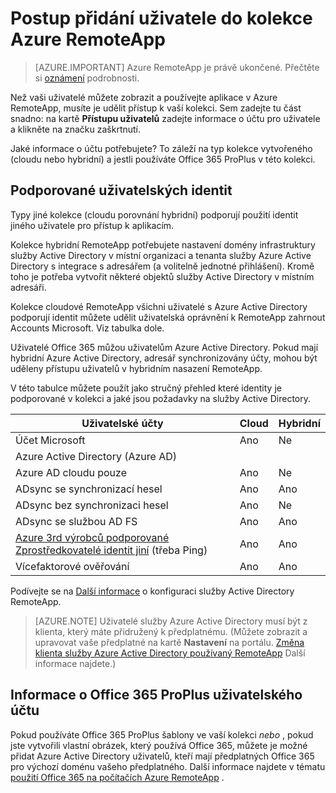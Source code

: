 <properties
    pageTitle="Přidání uživatele do kolekce Azure RemoteApp | Microsoft Azure"
    description="Zjistěte, jak přidávat uživatele ke kolekci Azure RemoteApp"
    services="remoteapp"
    documentationCenter=""
    authors="lizap"
    manager="mbaldwin" />

<tags
    ms.service="remoteapp"
    ms.workload="compute"
    ms.tgt_pltfrm="na"
    ms.devlang="na"
    ms.topic="article"
    ms.date="08/15/2016"
    ms.author="elizapo" />

# <a name="how-to-add-a-user-to-your-azure-remoteapp-collection"></a>Postup přidání uživatele do kolekce Azure RemoteApp

> [AZURE.IMPORTANT]
> Azure RemoteApp je právě ukončené. Přečtěte si [oznámení](https://go.microsoft.com/fwlink/?linkid=821148) podrobnosti.

Než vaši uživatelé můžete zobrazit a používejte aplikace v Azure RemoteApp, musíte je udělit přístup k vaší kolekci. Sem zadejte tu část snadno: na kartě **Přístupu uživatelů** zadejte informace o účtu pro uživatele a klikněte na značku zaškrtnutí.

Jaké informace o účtu potřebujete? To záleží na typ kolekce vytvořeného (cloudu nebo hybridní) a jestli používáte Office 365 ProPlus v této kolekci.

## <a name="supported-user-identities"></a>Podporované uživatelských identit

Typy jiné kolekce (cloudu porovnání hybridní) podporují použití identit jiného uživatele pro přístup k aplikacím.  

Kolekce hybridní RemoteApp potřebujete nastavení domény infrastruktury služby Active Directory v místní organizaci a tenanta služby Azure Active Directory s integrace s adresářem (a volitelně jednotné přihlášení). Kromě toho je potřeba vytvořit některé objektů služby Active Directory v místním adresáři.  

Kolekce cloudové RemoteApp všichni uživatelé s Azure Active Directory podporují identit můžete udělit uživatelská oprávnění k RemoteApp zahrnout Accounts Microsoft.  Viz tabulka dole.

Uživatelé Office 365 můžou uživatelům Azure Active Directory. Pokud mají hybridní Azure Active Directory, adresář synchronizovány účty, mohou být uděleny přístupu uživatelů v hybridním nasazení RemoteApp.   

V této tabulce můžete použít jako stručný přehled které identity je podporované v kolekci a jaké jsou požadavky na služby Active Directory.

|Uživatelské účty |Cloud   |Hybridní|
|--------------|--------|------|
|Účet Microsoft|     Ano|    Ne|
|Azure Active Directory (Azure AD)| | |
|Azure AD cloudu pouze    |Ano    |Ne |
|ADsync se synchronizací hesel  |Ano    |Ano    |
|ADsync bez synchronizaci hesel|  Ano |Ne |
|ADsync se službou AD FS  |Ano    |Ano    |
|[Azure 3rd výrobců podporované Zprostředkovatelé identit jiní](https://msdn.microsoft.com/library/azure/jj679342.aspx)  (třeba Ping) |Ano    |Ano|
|Vícefaktorové ověřování    |Ano    |Ano    |

Podívejte se na [Další informace](remoteapp-ad.md) o konfiguraci služby Active Directory RemoteApp.


> [AZURE.NOTE] Uživatelé služby Azure Active Directory musí být z klienta, který máte přidružený k předplatnému. (Můžete zobrazit a upravovat vaše předplatné na kartě **Nastavení** na portálu. [Změna klienta služby Azure Active Directory používaný RemoteApp](remoteapp-changetenant.md) Další informace najdete.)

## <a name="office-365-proplus-user-account-information"></a>Informace o Office 365 ProPlus uživatelského účtu
Pokud používáte Office 365 ProPlus šablony ve vaší kolekci *nebo* , pokud jste vytvořili vlastní obrázek, který používá Office 365, můžete je možné přidat Azure Active Directory uživatelů, kteří mají předplatných Office 365 pro výchozí doménu vašeho předplatného. Další informace najdete v tématu [použití Office 365 na počítačích Azure RemoteApp](remoteapp-o365.md) .
